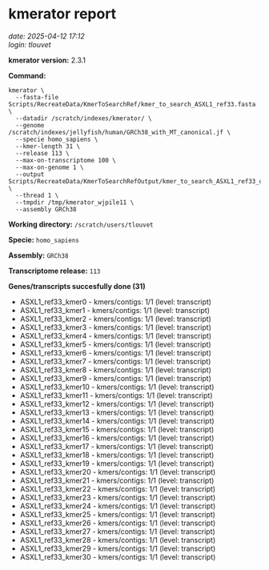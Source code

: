 # kmerator report
*date: 2025-04-12 17:12*  
*login: tlouvet*

**kmerator version:** 2.3.1

**Command:**

```
kmerator \
  --fasta-file Scripts/RecreateData/KmerToSearchRef/kmer_to_search_ASXL1_ref33.fasta \
  --datadir /scratch/indexes/kmerator/ \
  --genome /scratch/indexes/jellyfish/human/GRCh38_with_MT_canonical.jf \
  --specie homo_sapiens \
  --kmer-length 31 \
  --release 113 \
  --max-on-transcriptome 100 \
  --max-on-genome 1 \
  --output Scripts/RecreateData/KmerToSearchRefOutput/kmer_to_search_ASXL1_ref33_output \
  --thread 1 \
  --tmpdir /tmp/kmerator_wjpile11 \
  --assembly GRCh38
```

**Working directory:** `/scratch/users/tlouvet`

**Specie:** `homo_sapiens`

**Assembly:** `GRCh38`

**Transcriptome release:** `113`

**Genes/transcripts succesfully done (31)**

- ASXL1_ref33_kmer0 - kmers/contigs: 1/1 (level: transcript)
- ASXL1_ref33_kmer1 - kmers/contigs: 1/1 (level: transcript)
- ASXL1_ref33_kmer2 - kmers/contigs: 1/1 (level: transcript)
- ASXL1_ref33_kmer3 - kmers/contigs: 1/1 (level: transcript)
- ASXL1_ref33_kmer4 - kmers/contigs: 1/1 (level: transcript)
- ASXL1_ref33_kmer5 - kmers/contigs: 1/1 (level: transcript)
- ASXL1_ref33_kmer6 - kmers/contigs: 1/1 (level: transcript)
- ASXL1_ref33_kmer7 - kmers/contigs: 1/1 (level: transcript)
- ASXL1_ref33_kmer8 - kmers/contigs: 1/1 (level: transcript)
- ASXL1_ref33_kmer9 - kmers/contigs: 1/1 (level: transcript)
- ASXL1_ref33_kmer10 - kmers/contigs: 1/1 (level: transcript)
- ASXL1_ref33_kmer11 - kmers/contigs: 1/1 (level: transcript)
- ASXL1_ref33_kmer12 - kmers/contigs: 1/1 (level: transcript)
- ASXL1_ref33_kmer13 - kmers/contigs: 1/1 (level: transcript)
- ASXL1_ref33_kmer14 - kmers/contigs: 1/1 (level: transcript)
- ASXL1_ref33_kmer15 - kmers/contigs: 1/1 (level: transcript)
- ASXL1_ref33_kmer16 - kmers/contigs: 1/1 (level: transcript)
- ASXL1_ref33_kmer17 - kmers/contigs: 1/1 (level: transcript)
- ASXL1_ref33_kmer18 - kmers/contigs: 1/1 (level: transcript)
- ASXL1_ref33_kmer19 - kmers/contigs: 1/1 (level: transcript)
- ASXL1_ref33_kmer20 - kmers/contigs: 1/1 (level: transcript)
- ASXL1_ref33_kmer21 - kmers/contigs: 1/1 (level: transcript)
- ASXL1_ref33_kmer22 - kmers/contigs: 1/1 (level: transcript)
- ASXL1_ref33_kmer23 - kmers/contigs: 1/1 (level: transcript)
- ASXL1_ref33_kmer24 - kmers/contigs: 1/1 (level: transcript)
- ASXL1_ref33_kmer25 - kmers/contigs: 1/1 (level: transcript)
- ASXL1_ref33_kmer26 - kmers/contigs: 1/1 (level: transcript)
- ASXL1_ref33_kmer27 - kmers/contigs: 1/1 (level: transcript)
- ASXL1_ref33_kmer28 - kmers/contigs: 1/1 (level: transcript)
- ASXL1_ref33_kmer29 - kmers/contigs: 1/1 (level: transcript)
- ASXL1_ref33_kmer30 - kmers/contigs: 1/1 (level: transcript)
